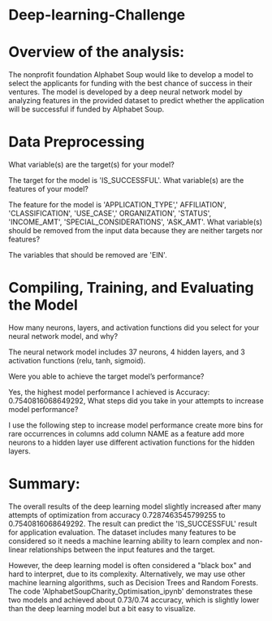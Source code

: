 # Deep-learning-Challenge

# Overview of the analysis:
The nonprofit foundation Alphabet Soup would like to develop a model to select the applicants for funding with the best chance of success in their ventures. The model is developed by a deep neural network model by analyzing features in the provided dataset to predict whether the application will be successful if funded by Alphabet Soup.

# Data Preprocessing
What variable(s) are the target(s) for your model?

The target for the model is 'IS_SUCCESSFUL'.
What variable(s) are the features of your model?

The feature for the model is 'APPLICATION_TYPE',' AFFILIATION', 'CLASSIFICATION', 'USE_CASE',' ORGANIZATION', 'STATUS', 'INCOME_AMT', 'SPECIAL_CONSIDERATIONS', 'ASK_AMT'.
What variable(s) should be removed from the input data because they are neither targets nor features?

The variables that should be removed are 'EIN'.


# Compiling, Training, and Evaluating the Model
How many neurons, layers, and activation functions did you select for your neural network model, and why?

The neural network model includes 37 neurons, 4 hidden layers, and 3 activation functions (relu, tanh, sigmoid).


Were you able to achieve the target model’s performance?

Yes, the highest model performance I achieved is Accuracy: 0.7540816068649292,
What steps did you take in your attempts to increase model performance?

I use the following step to increase model performance
create more bins for rare occurrences in columns
add column NAME as a feature
add more neurons to a hidden layer
use different activation functions for the hidden layers.


# Summary:

The overall results of the deep learning model slightly increased after many attempts of optimization from accuracy 0.7287463545799255 to 0.7540816068649292. The result can predict the 'IS_SUCCESSFUL' result for application evaluation. The dataset includes many features to be considered so it needs a machine learning ability to learn complex and non-linear relationships between the input features and the target.

However, the deep learning model is often considered a "black box" and hard to interpret, due to its complexity. Alternatively, we may use other machine learning algorithms, such as Decision Trees and Random Forests. The code 'AlphabetSoupCharity_Optimisation_ipynb' demonstrates these two models and achieved about 0.73/0.74 accuracy, which is slightly lower than the deep learning model but a bit easy to visualize.
